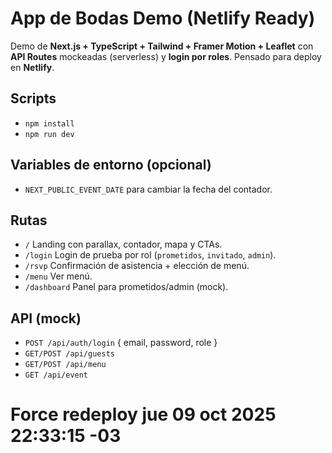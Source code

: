 # App de Bodas Demo (Netlify Ready)

Demo de **Next.js + TypeScript + Tailwind + Framer Motion + Leaflet** con **API Routes** mockeadas (serverless) y **login por roles**.
Pensado para deploy en **Netlify**.

## Scripts
- `npm install`
- `npm run dev`

## Variables de entorno (opcional)
- `NEXT_PUBLIC_EVENT_DATE` para cambiar la fecha del contador.

## Rutas
- `/` Landing con parallax, contador, mapa y CTAs.
- `/login` Login de prueba por rol (`prometidos`, `invitado`, `admin`).
- `/rsvp` Confirmación de asistencia + elección de menú.
- `/menu` Ver menú.
- `/dashboard` Panel para prometidos/admin (mock).

## API (mock)
- `POST /api/auth/login` { email, password, role }
- `GET/POST /api/guests`
- `GET/POST /api/menu`
- `GET /api/event`

# Force redeploy jue 09 oct 2025 22:33:15 -03
